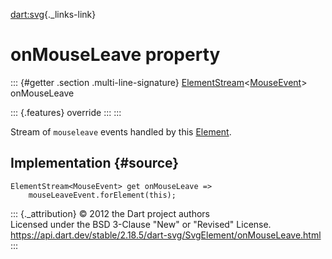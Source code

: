 [dart:svg](../../dart-svg/dart-svg-library){._links-link}

onMouseLeave property
=====================

::: {#getter .section .multi-line-signature}
[ElementStream](../../dart-html/elementstream-class)\<[MouseEvent](../../dart-html/mouseevent-class)\>
onMouseLeave

::: {.features}
override
:::
:::

Stream of `mouseleave` events handled by this
[Element](../../dart-html/element-class).

Implementation {#source}
--------------

``` {.language-dart data-language="dart"}
ElementStream<MouseEvent> get onMouseLeave =>
    mouseLeaveEvent.forElement(this);
```

::: {._attribution}
© 2012 the Dart project authors\
Licensed under the BSD 3-Clause \"New\" or \"Revised\" License.\
<https://api.dart.dev/stable/2.18.5/dart-svg/SvgElement/onMouseLeave.html>
:::
